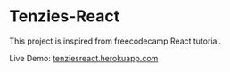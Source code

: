 # Tenzies-React

This project is inspired from freecodecamp React tutorial.

Live Demo: [tenziesreact.herokuapp.com](https://tenziesreact.herokuapp.com)
